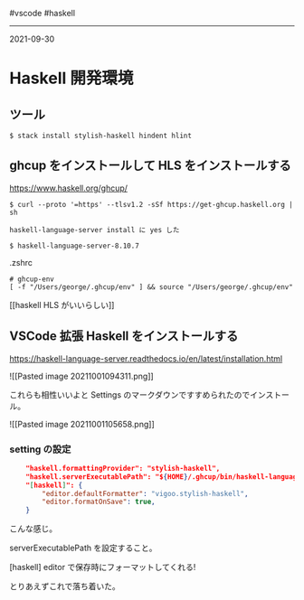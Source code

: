 #vscode #haskell

---
2021-09-30

# Haskell 開発環境

## ツール

```shell
$ stack install stylish-haskell hindent hlint
```

## ghcup をインストールして HLS をインストールする

https://www.haskell.org/ghcup/

```shell
$ curl --proto '=https' --tlsv1.2 -sSf https://get-ghcup.haskell.org | sh

haskell-language-server install に yes した

$ haskell-language-server-8.10.7
```

.zshrc

```shell
# ghcup-env
[ -f "/Users/george/.ghcup/env" ] && source "/Users/george/.ghcup/env"
```

[[haskell   HLS がいいらしい]]

## VSCode 拡張 Haskell をインストールする

https://haskell-language-server.readthedocs.io/en/latest/installation.html

![[Pasted image 20211001094311.png]]

これらも相性いいよと Settings のマークダウンですすめられたのでインストール。

![[Pasted image 20211001105658.png]]

### setting の設定

```json
    "haskell.formattingProvider": "stylish-haskell",
    "haskell.serverExecutablePath": "${HOME}/.ghcup/bin/haskell-language-server-8.10.7",
    "[haskell]": {
        "editor.defaultFormatter": "vigoo.stylish-haskell",
        "editor.formatOnSave": true,
    }

```

こんな感じ。

serverExecutablePath を設定すること。

[haskell] editor で保存時にフォーマットしてくれる!

とりあえずこれで落ち着いた。

